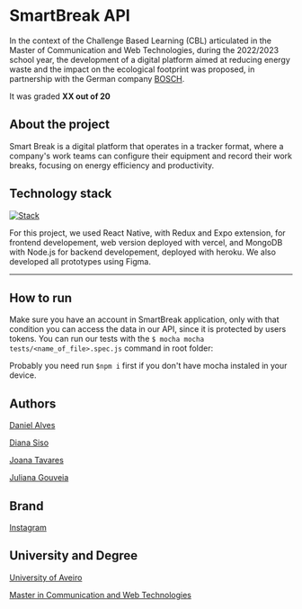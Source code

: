 # SmartBreak API

In the context of the Challenge Based Learning (CBL) articulated in the Master of Communication and Web Technologies, during the 2022/2023 school year, the development of a digital platform aimed at reducing energy waste and the impact on the ecological footprint was proposed, in partnership with the German company [BOSCH](https://www.bosch.pt/a-nossa-empresa/bosch-em-portugal/aveiro/).

It was graded **XX out of 20**

## About the project

Smart Break is a digital platform that operates in a tracker format, where a company's work teams can configure their equipment and record their work breaks, focusing on energy efficiency and productivity.

## Technology stack

[![Stack](https://skills.thijs.gg/icons?i=react,redux,mongo,nodejs,heroku,vercel,figma)](https://skills.thijs.gg)

For this project, we used React Native, with Redux and Expo extension, for frontend developement, web version deployed with vercel, and MongoDB with Node.js for backend developement, deployed with heroku. We also developed all prototypes using Figma. 

-----------------------------------------------------------------------------------------------------------

## How to run
Make sure you have an account in SmartBreak application, only with that condition you can access the data in our API, since it is protected by users tokens.
You can run our tests with the `$ mocha mocha tests/<name_of_file>.spec.js` command in root folder:

Probably you need run `$npm i` first if you don't have mocha instaled in your device.

## Authors

[Daniel Alves](https://github.com/coolalves)

[Diana Siso](https://github.com/DianaSiso)

[Joana Tavares](https://github.com/joanalt)

[Juliana Gouveia](https://github.com/beelze-b0ss)

## Brand

[Instagram](https://www.instagram.com/smartbreak.ua/)

## University and Degree

[University of Aveiro](https://www.ua.pt/en/)

[Master in Communication and Web Technologies](https://www.ua.pt/en/curso/508)
